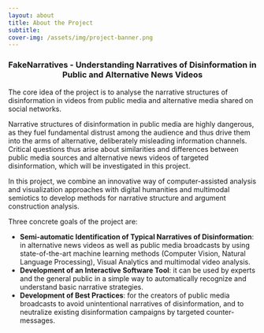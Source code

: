 ```yaml
---
layout: about
title: About the Project
subtitle: 
cover-img: /assets/img/project-banner.png
---
```



<center> <h3> FakeNarratives - Understanding Narratives of Disinformation in Public and Alternative News Videos </h3> </center>

The core idea of the project is to analyse the narrative structures of disinformation in videos from public media and alternative media shared on social networks. 

Narrative structures of disinformation in public media are highly dangerous, as they fuel fundamental distrust among the audience and thus drive them into the arms of alternative, deliberately misleading information channels. Critical questions thus arise about similarities and differences between public media sources and alternative news videos of targeted disinformation, which will be investigated in this project.

In this project, we combine an innovative way of computer-assisted analysis and visualization approaches with digital humanities and multimodal semiotics to develop methods for narrative structure and argument construction analysis.

Three concrete goals of the project are:
<p>
	<ul>
		<li> <b>Semi-automatic Identification of Typical Narratives of Disinformation</b>: in alternative news videos as well as public media broadcasts by using state-of-the-art machine learning methods (Computer Vision, Natural Language Processing), Visual Analytics and multimodal video analysis.</li>
		<li> <b>Development of an Interactive Software Tool</b>: it can be used by experts and the general public in a simple way to automatically recognize and understand basic narrative strategies.</li>
		<li> <b>Development of Best Practices</b>: for the creators of public media broadcasts to avoid unintentional narratives of disinformation, and to neutralize existing disinformation campaigns by targeted counter-messages.</li>
	</ul>
</p>


